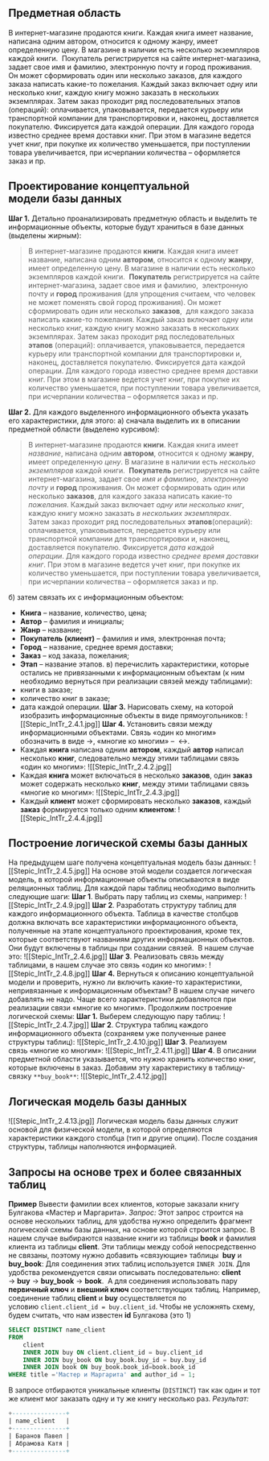 ## Предметная область
В интернет-магазине продаются книги. Каждая книга имеет название, написана одним автором, относится к одному жанру, имеет определенную цену. В магазине в наличии есть несколько экземпляров каждой книги. 
Покупатель регистрируется на сайте интернет-магазина, задает свое имя и фамилию, электронную почту и город проживания. Он может сформировать один или несколько заказов, для каждого заказа написать какие-то пожелания. Каждый заказ включает одну или несколько книг, каждую книгу можно заказать в нескольких экземплярах. Затем заказ проходит ряд последовательных этапов (операций): оплачивается, упаковывается, передается курьеру или транспортной компании для транспортировки и, наконец, доставляется покупателю. Фиксируется дата каждой операции. Для каждого города известно среднее время доставки книг.
При этом в магазине ведется учет книг, при покупке их количество уменьшается, при поступлении товара увеличивается, при исчерпании количества – оформляется заказ и пр.


## Проектирование концептуальной модели базы данных

**Шаг 1.** Детально проанализировать предметную область и выделить те информационные объекты, которые будут храниться в базе данных (выделены жирным):
> В интернет-магазине продаются **книги**. Каждая книга имеет название, написана одним **автором**, относится к одному **жанру**, имеет определенную цену. В магазине в наличии есть несколько экземпляров каждой книги. 
> **Покупатель** регистрируется на сайте интернет-магазина, задает свое имя и фамилию,  электронную почту и **город** проживания (для упрощения считаем, что человек не может поменять свой город проживания). Он может сформировать один или несколько **заказов**,  для каждого заказа написать какие-то пожелания. Каждый заказ включает одну или несколько книг, каждую книгу можно заказать в нескольких экземплярах. Затем заказ проходит ряд последовательных **этапов** (операций): оплачивается, упаковывается, передается курьеру или транспортной компании для транспортировки и, наконец, доставляется покупателю. Фиксируется дата каждой операции. Для каждого города известно среднее время доставки книг.
> При этом в магазине ведется учет книг, при покупке их количество уменьшается, при поступлении товара увеличивается, при исчерпании количества – оформляется заказ и пр.

**Шаг 2.** Для каждого выделенного информационного объекта указать его характеристики, для этого:
а) сначала выделить их в описании предметной области (выделено курсивом): 
> В интернет-магазине продаются **книги**. Каждая книга имеет _название_, написана одним **автором**, относится к одному **жанру**, имеет определенную _цену_. В магазине в наличии есть _несколько экземпляров_ каждой книги. 
> **Покупатель** регистрируется на сайте интернет-магазина, задает свое _имя и фамилию_,  _электронную почту_ и **город** проживания. Он может сформировать один или несколько **заказов**, для каждого заказа написать какие-то _пожелания_. Каждый заказ включает _одну или несколько книг_, каждую книгу можно заказать _в нескольких экземплярах_. Затем заказ проходит ряд последовательных **этапов**(операций): оплачивается, упаковывается, передается курьеру или транспортной компании для транспортировки и, наконец, доставляется покупателю. Фиксируется _дата каждой операции_. Для каждого города известно _среднее время доставки книг_.
> При этом в магазине ведется учет книг, при покупке их количество уменьшается, при поступлении товара увеличивается, при исчерпании количества – оформляется заказ и пр.

б) затем связать их с информационным объектом: 
-   **Книга** – название, количество, цена;
-   **Автор** – фамилия и инициалы;
-   **Жанр** – название;
-   **Покупатель (клиент)** – фамилия и имя, электронная почта;
-   **Город** – название, среднее время доставки;
-   **Заказ** – код заказа, пожелания;
-   **Этап** – название этапов.
в) перечислить характеристики, которые остались не привязанными к информационным объектам (к ним необходимо вернуться при реализации связей между таблицами): 
-   книги в заказе;
-   количество книг в заказе;
-   дата каждой операции.
**Шаг 3.** Нарисовать схему, на которой изобразить информационные объекты в виде прямоугольников:
![[Stepic_IntTr_2.4.1.jpg]]
**Шаг 4.** Установить связи между информационными объектами. Связь «один ко многим» обозначить в виде →, «многие ко многим» –  ↔.
-   Каждая **книга** написана одним **автором**, каждый **автор** написал несколько **книг**, следовательно между этими таблицами связь «один ко многим»:
![[Stepic_IntTr_2.4.2.jpg]]
-   Каждая **книга** может включаться в несколько **заказов**, один **заказ** может содержать несколько **книг**, между этими таблицами связь «многие ко многим»:
![[Stepic_IntTr_2.4.3.jpg]]
-   Каждый **клиент** может сформировать несколько **заказов**, каждый **заказ** формируется только одним **клиентом**:
![[Stepic_IntTr_2.4.4.jpg]]


## Построение логической схемы базы данных
На предыдущем шаге получена концептуальная модель базы данных:
![[Stepic_IntTr_2.4.5.jpg]]
На основе этой модели создается логическая модель, в которой информационные объекты описываются в виде реляционных таблиц.
Для каждой пары таблиц необходимо выполнить следующие шаги:
**Шаг 1**. Выбрать пару таблиц из схемы, например:
![[Stepic_IntTr_2.4.9.jpg]]
**Шаг 2**. Разработать структуру таблиц для каждого информационного объекта. Таблица в качестве столбцов должна включать все характеристики информационного объекта, полученные на этапе концептуального проектирования, кроме тех, которые соответствуют названиям других информационных объектов. Они будут включены в таблицы при создании связей.  В нашем случае это:
![[Stepic_IntTr_2.4.6.jpg]]
**Шаг 3**. Реализовать связь между таблицами, в нашем случае это связь «один ко многим»:
![[Stepic_IntTr_2.4.8.jpg]]
**Шаг 4.** Вернуться к описанию концептуальной модели и проверить, нужно ли включить какие-то характеристики, непривязанные к информационным объектам? В нашем случае ничего добавлять не надо. Чаще всего характеристики добавляются при реализации связи «многие ко многим».
Продолжим построение логической схемы:
**Шаг 1.** Выберем следующую пару таблиц:
![[Stepic_IntTr_2.4.7.jpg]]
**Шаг 2**. Структура таблиц каждого информационного объекта (сохраняем уже полученные ранее структуры таблиц):
![[Stepic_IntTr_2.4.10.jpg]]
**Шаг 3**. Реализуем связь «многие ко многим»:
![[Stepic_IntTr_2.4.11.jpg]]
**Шаг 4**. В описании предметной области указывается, что нужно хранить количество книг, которые включены в заказ. Добавим эту характеристику в таблицу-связку `**buy_book**`:
![[Stepic_IntTr_2.4.12.jpg]]


## ​Логическая модель базы данных
![[Stepic_IntTr_2.4.13.jpg]]
​Логическая модель базы данных служит основой для физической модели, в которой определяются характеристики каждого столбца (тип и другие опции). После создания структуры, таблицы наполняются информацией.


## Запросы на основе трех и более связанных таблиц
**Пример**
Вывести фамилии всех клиентов, которые заказали книгу Булгакова «Мастер и Маргарита».
_Запрос:_
Этот запрос строится на основе нескольких таблиц, для удобства нужно определить фрагмент логической схемы базы данных, на основе которой строится запрос. В нашем случае выбираются название книги из таблицы **book** и фамилия клиента из таблицы **client**. Эти таблицы между собой непосредственно не связаны, поэтому нужно добавить «связующие» таблицы  **buy** и **buy_book**:
Для соединения этих таблиц используется `INNER JOIN`. Для удобства рекомендуется связи описывать последовательно: **client** → **buy** → **buy_book** → **book**.  А для соединения использовать пару **первичный ключ** и **внешний ключ** соответствующих таблиц. Например, соединение таблиц **client** и **buy** осуществляется по условию `client.client_id = buy.client_id`.
Чтобы не усложнять схему, будем считать, что нам известен **id** Булгакова (это 1)
```sql
SELECT DISTINCT name_client
FROM 
    client 
    INNER JOIN buy ON client.client_id = buy.client_id
    INNER JOIN buy_book ON buy_book.buy_id = buy.buy_id
    INNER JOIN book ON buy_book.book_id=book.book_id
WHERE title ='Мастер и Маргарита' and author_id = 1;                    
```
В запросе отбираются уникальные клиенты (`DISTINCT`) так как один и тот же клиент мог заказать одну и ту же книгу несколько раз.
_Результат:_
```sql
+---------------+
| name_client   |
+---------------+
| Баранов Павел |
| Абрамова Катя |
+---------------+
```



